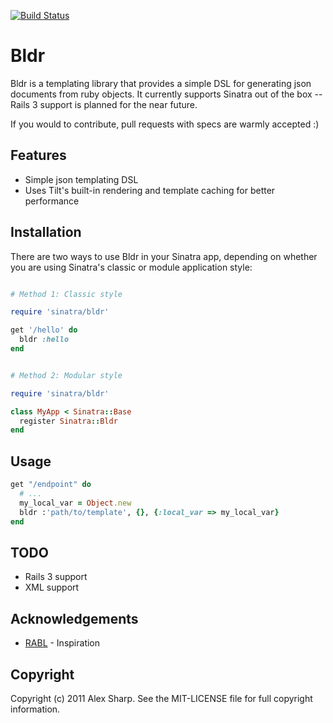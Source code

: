 [![Build Status](http://travis-ci.org/[ajsharp]/[bldr].png)](http://travis-ci.org/[ajsharp]/[bldr])


# Bldr

Bldr is a templating library that provides a simple DSL for generating
json documents from ruby objects. It currently supports Sinatra out of
the box -- Rails 3 support is planned for the near future.

If you would to contribute, pull requests with specs are warmly accepted :)

## Features

* Simple json templating DSL
* Uses Tilt's built-in rendering and template caching for better
  performance


## Installation

There are two ways to use Bldr in your Sinatra app, depending on whether
you are using Sinatra's classic or module application style:

```ruby

# Method 1: Classic style

require 'sinatra/bldr'

get '/hello' do
  bldr :hello
end


# Method 2: Modular style

require 'sinatra/bldr'

class MyApp < Sinatra::Base
  register Sinatra::Bldr
end
```


## Usage

```ruby
get "/endpoint" do
  # ...
  my_local_var = Object.new
  bldr :'path/to/template', {}, {:local_var => my_local_var}
end
```

## TODO

* Rails 3 support
* XML support

## Acknowledgements

* [RABL](http://github.com/nesquena/rabl) - Inspiration

## Copyright

Copyright (c) 2011 Alex Sharp. See the MIT-LICENSE file for full
copyright information.
